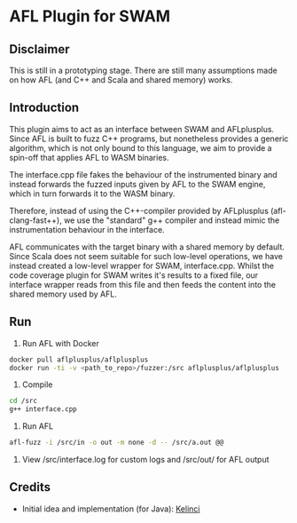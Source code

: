 # AFL Plugin for SWAM

## Disclaimer

This is still in a prototyping stage. There are still many assumptions made on how AFL (and C++ and Scala and shared memory) works.

## Introduction

This plugin aims to act as an interface between SWAM and AFLplusplus. Since AFL is built to fuzz C++ programs, but nonetheless provides a generic algorithm, which is not only bound to this language, we aim to provide a spin-off that applies AFL to WASM binaries.

The interface.cpp file fakes the behaviour of the instrumented binary and instead forwards the fuzzed inputs given by AFL to the SWAM engine, which in turn forwards it to the WASM binary.

Therefore, instead of using the C++-compiler provided by AFLplusplus (afl-clang-fast++), we use the "standard" g++ compiler and instead mimic the instrumentation behaviour in the interface.

AFL communicates with the target binary with a shared memory by default. Since Scala does not seem suitable for such low-level operations, we have instead created a low-level wrapper for SWAM, interface.cpp. Whilst the code coverage plugin for SWAM writes it's results to a fixed file, our interface wrapper reads from this file and then feeds the content into the shared memory used by AFL.

## Run

1. Run AFL with Docker

```bash
docker pull aflplusplus/aflplusplus
docker run -ti -v <path_to_repo>/fuzzer:/src aflplusplus/aflplusplus
```

1. Compile

```bash
cd /src
g++ interface.cpp
```

1. Run AFL

```bash
afl-fuzz -i /src/in -o out -m none -d -- /src/a.out @@
```

1. View /src/interface.log for custom logs and /src/out/ for AFL output

## Credits

- Initial idea and implementation (for Java): [Kelinci](https://github.com/isstac/kelinci)
